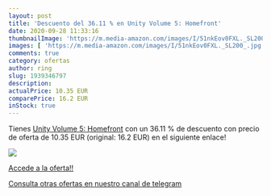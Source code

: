 ```yaml
---
layout: post
title: 'Descuento del 36.11 % en Unity Volume 5: Homefront'
date: 2020-09-28 11:33:16
thumbnailImage: 'https://m.media-amazon.com/images/I/51nkEov0FXL._SL200_.jpg'
images: [ 'https://m.media-amazon.com/images/I/51nkEov0FXL._SL200_.jpg' ]
comments: true
category: ofertas
author: ring
slug: 1939346797
description:
actualPrice: 10.35 EUR
comparePrice: 16.2 EUR
inStock: true
---
```


Tienes [Unity Volume 5: Homefront](https://www.amazon.com/dp/1939346797/?tag=redken08-20) con un 36.11 % de descuento con precio de oferta de 10.35 EUR (original: 16.2 EUR) en el siguiente enlace!

[![](https://m.media-amazon.com/images/I/51nkEov0FXL._SL200_.jpg)](https://www.amazon.com/dp/1939346797/?tag=redken08-20)

[Accede a la oferta!!](https://www.amazon.com/dp/1939346797/?tag=redken08-20)

[Consulta otras ofertas en nuestro canal de telegram](https://t.me/s/ofertas25)
